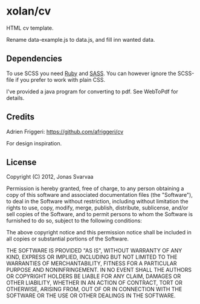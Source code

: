 # xolan/cv

HTML cv template.

Rename data-example.js to data.js, and fill inn wanted data.

## Dependencies

To use SCSS you need [Ruby](http://rubyinstaller.org/) and [SASS](http://sass-lang.com/). You can however ignore the SCSS-file if you prefer to work with plain CSS.

I've provided a java program for converting to pdf. See WebToPdf for details.

## Credits

Adrien Friggeri: https://github.com/afriggeri/cv

For design inspiration.

## License

Copyright (C) 2012, Jonas Svarvaa

Permission is hereby granted, free of charge, to any person obtaining a copy of this software and associated documentation files (the "Software"), to deal in the Software without restriction, including without limitation the rights to use, copy, modify, merge, publish, distribute, sublicense, and/or sell copies of the Software, and to permit persons to whom the Software is furnished to do so, subject to the following conditions:

The above copyright notice and this permission notice shall be included in all copies or substantial portions of the Software.

THE SOFTWARE IS PROVIDED "AS IS", WITHOUT WARRANTY OF ANY KIND, EXPRESS OR IMPLIED, INCLUDING BUT NOT LIMITED TO THE WARRANTIES OF MERCHANTABILITY, FITNESS FOR A PARTICULAR PURPOSE AND NONINFRINGEMENT. IN NO EVENT SHALL THE AUTHORS OR COPYRIGHT HOLDERS BE LIABLE FOR ANY CLAIM, DAMAGES OR OTHER LIABILITY, WHETHER IN AN ACTION OF CONTRACT, TORT OR OTHERWISE, ARISING FROM, OUT OF OR IN CONNECTION WITH THE SOFTWARE OR THE USE OR OTHER DEALINGS IN THE SOFTWARE.
